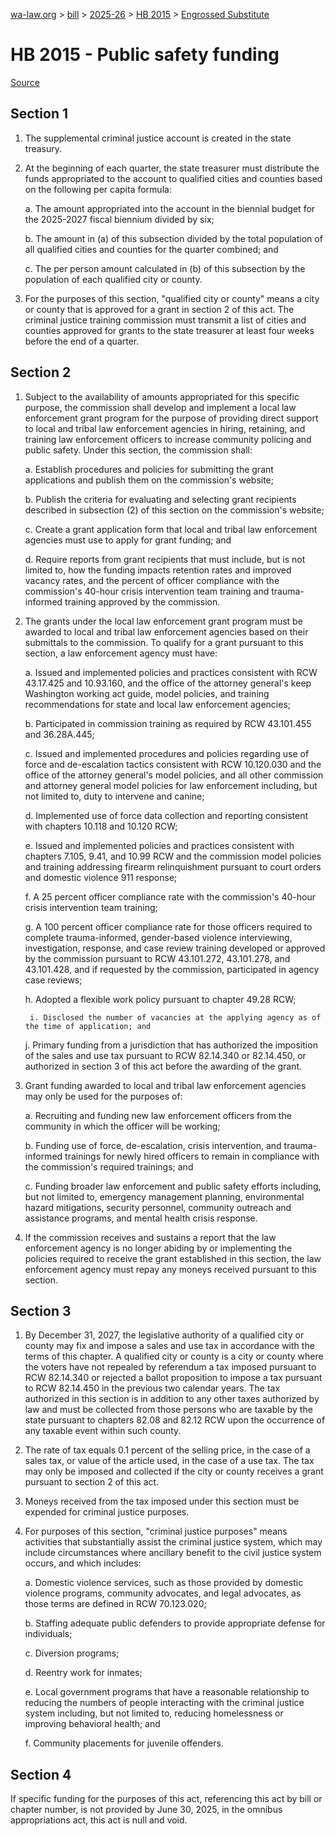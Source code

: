 [wa-law.org](/) > [bill](/bill/) > [2025-26](/bill/2025-26/) > [HB 2015](/bill/2025-26/hb/2015/) > [Engrossed Substitute](/bill/2025-26/hb/2015/S.E/)

# HB 2015 - Public safety funding

[Source](http://lawfilesext.leg.wa.gov/biennium/2025-26/Pdf/Bills/House%20Bills/2015-S.E.pdf)

## Section 1
1. The supplemental criminal justice account is created in the state treasury.

2. At the beginning of each quarter, the state treasurer must distribute the funds appropriated to the account to qualified cities and counties based on the following per capita formula:

    a. The amount appropriated into the account in the biennial budget for the 2025-2027 fiscal biennium divided by six;

    b. The amount in (a) of this subsection divided by the total population of all qualified cities and counties for the quarter combined; and

    c. The per person amount calculated in (b) of this subsection by the population of each qualified city or county.

3. For the purposes of this section, "qualified city or county" means a city or county that is approved for a grant in section 2 of this act. The criminal justice training commission must transmit a list of cities and counties approved for grants to the state treasurer at least four weeks before the end of a quarter.

## Section 2
1. Subject to the availability of amounts appropriated for this specific purpose, the commission shall develop and implement a local law enforcement grant program for the purpose of providing direct support to local and tribal law enforcement agencies in hiring, retaining, and training law enforcement officers to increase community policing and public safety. Under this section, the commission shall:

    a. Establish procedures and policies for submitting the grant applications and publish them on the commission's website;

    b. Publish the criteria for evaluating and selecting grant recipients described in subsection (2) of this section on the commission's website;

    c. Create a grant application form that local and tribal law enforcement agencies must use to apply for grant funding; and

    d. Require reports from grant recipients that must include, but is not limited to, how the funding impacts retention rates and improved vacancy rates, and the percent of officer compliance with the commission's 40-hour crisis intervention team training and trauma-informed training approved by the commission.

2. The grants under the local law enforcement grant program must be awarded to local and tribal law enforcement agencies based on their submittals to the commission. To qualify for a grant pursuant to this section, a law enforcement agency must have:

    a. Issued and implemented policies and practices consistent with RCW 43.17.425 and 10.93.160, and the office of the attorney general's keep Washington working act guide, model policies, and training recommendations for state and local law enforcement agencies;

    b. Participated in commission training as required by RCW 43.101.455 and 36.28A.445;

    c. Issued and implemented procedures and policies regarding use of force and de-escalation tactics consistent with RCW 10.120.030 and the office of the attorney general's model policies, and all other commission and attorney general model policies for law enforcement including, but not limited to, duty to intervene and canine;

    d. Implemented use of force data collection and reporting consistent with chapters 10.118 and 10.120 RCW;

    e. Issued and implemented policies and practices consistent with chapters 7.105, 9.41, and 10.99 RCW and the commission model policies and training addressing firearm relinquishment pursuant to court orders and domestic violence 911 response;

    f. A 25 percent officer compliance rate with the commission's 40-hour crisis intervention team training;

    g. A 100 percent officer compliance rate for those officers required to complete trauma-informed, gender-based violence interviewing, investigation, response, and case review training developed or approved by the commission pursuant to RCW 43.101.272, 43.101.278, and 43.101.428, and if requested by the commission, participated in agency case reviews;

    h. Adopted a flexible work policy pursuant to chapter 49.28 RCW;

        i. Disclosed the number of vacancies at the applying agency as of the time of application; and

    j. Primary funding from a jurisdiction that has authorized the imposition of the sales and use tax pursuant to RCW 82.14.340 or 82.14.450, or authorized in section 3 of this act before the awarding of the grant.

3. Grant funding awarded to local and tribal law enforcement agencies may only be used for the purposes of:

    a. Recruiting and funding new law enforcement officers from the community in which the officer will be working;

    b. Funding use of force, de-escalation, crisis intervention, and trauma-informed trainings for newly hired officers to remain in compliance with the commission's required trainings; and

    c. Funding broader law enforcement and public safety efforts including, but not limited to, emergency management planning, environmental hazard mitigations, security personnel, community outreach and assistance programs, and mental health crisis response.

4. If the commission receives and sustains a report that the law enforcement agency is no longer abiding by or implementing the policies required to receive the grant established in this section, the law enforcement agency must repay any moneys received pursuant to this section.

## Section 3
1. By December 31, 2027, the legislative authority of a qualified city or county may fix and impose a sales and use tax in accordance with the terms of this chapter. A qualified city or county is a city or county where the voters have not repealed by referendum a tax imposed pursuant to RCW 82.14.340 or rejected a ballot proposition to impose a tax pursuant to RCW 82.14.450 in the previous two calendar years. The tax authorized in this section is in addition to any other taxes authorized by law and must be collected from those persons who are taxable by the state pursuant to chapters 82.08 and 82.12 RCW upon the occurrence of any taxable event within such county.

2. The rate of tax equals 0.1 percent of the selling price, in the case of a sales tax, or value of the article used, in the case of a use tax. The tax may only be imposed and collected if the city or county receives a grant pursuant to section 2 of this act.

3. Moneys received from the tax imposed under this section must be expended for criminal justice purposes.

4. For purposes of this section, "criminal justice purposes" means activities that substantially assist the criminal justice system, which may include circumstances where ancillary benefit to the civil justice system occurs, and which includes:

    a. Domestic violence services, such as those provided by domestic violence programs, community advocates, and legal advocates, as those terms are defined in RCW 70.123.020;

    b. Staffing adequate public defenders to provide appropriate defense for individuals;

    c. Diversion programs;

    d. Reentry work for inmates;

    e. Local government programs that have a reasonable relationship to reducing the numbers of people interacting with the criminal justice system including, but not limited to, reducing homelessness or improving behavioral health; and

    f. Community placements for juvenile offenders.

## Section 4
If specific funding for the purposes of this act, referencing this act by bill or chapter number, is not provided by June 30, 2025, in the omnibus appropriations act, this act is null and void.
